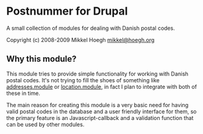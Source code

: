 Postnummer for Drupal
=====================

A small collection of modules for dealing with Danish postal codes.

Copyright (c) 2008-2009 Mikkel Hoegh <mikkel@hoegh.org>

Why this module?
----------------

This module tries to provide simple functionality for working with Danish
postal codes. It's not trying to fill the shoes of something like
[addresses.module](http://drupal.org/project/addresses) or
[location.module](http://drupal.org/project/location), in fact I plan to
integrate with both of these in time.

The main reason for creating this module is a very basic need for having
valid postal codes in the database and a user friendly interface for them,
so the primary feature is an Javascript-callback and a validation function
that can be used by other modules.
